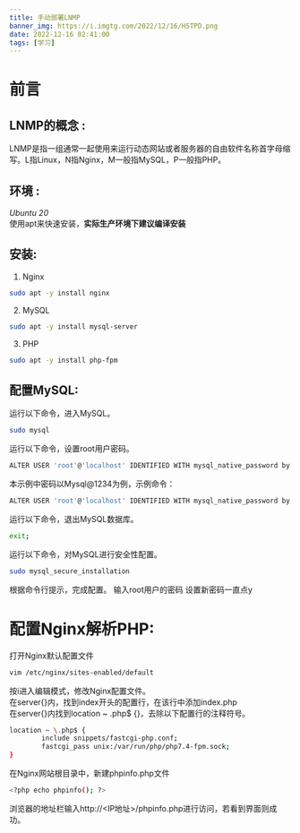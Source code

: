 ```yaml
---
title: 手动部署LNMP
banner_img: https://i.imgtg.com/2022/12/16/H5TPD.png
date: 2022-12-16 02:41:00
tags: [学习]
---
```

# 前言
## LNMP的概念 :
LNMP是指一组通常一起使用来运行动态网站或者服务器的自由软件名称首字母缩写。L指Linux，N指Nginx，M一般指MySQL，P一般指PHP。
## 环境 :
*Ubuntu 20*  
使用apt来快速安装，**实际生产环境下建议编译安装**
## 安装:  
1. Nginx  
```sh
sudo apt -y install nginx
```
2. MySQL  
```sh
sudo apt -y install mysql-server
```
3. PHP  
```sh
sudo apt -y install php-fpm
``` 
## 配置MySQL:  


运行以下命令，进入MySQL。
```sh
sudo mysql
```
运行以下命令，设置root用户密码。
```sh
ALTER USER 'root'@'localhost' IDENTIFIED WITH mysql_native_password by 'mynewpassword';
```
本示例中密码以Mysql@1234为例，示例命令：
```sh
ALTER USER 'root'@'localhost' IDENTIFIED WITH mysql_native_password by 'Mysql@1234';
```
运行以下命令，退出MySQL数据库。
```sh
exit;
```
运行以下命令，对MySQL进行安全性配置。
```sh
sudo mysql_secure_installation
```
根据命令行提示，完成配置。
输入root用户的密码
设置新密码一直点y

# 配置Nginx解析PHP:  
打开Nginx默认配置文件  
```sh
vim /etc/nginx/sites-enabled/default  
```
按i进入编辑模式，修改Nginx配置文件。  
在server{}内，找到index开头的配置行，在该行中添加index.php  
在server{}内找到location ~ .php$ {}，去除以下配置行的注释符号。

```sh
location ~ \.php$ {
        include snippets/fastcgi-php.conf;
        fastcgi_pass unix:/var/run/php/php7.4-fpm.sock;
}
```

在Nginx网站根目录中，新建phpinfo.php文件  
```sh
<?php echo phpinfo(); ?>
```

浏览器的地址栏输入http://<IP地址>/phpinfo.php进行访问，若看到界面则成功。
